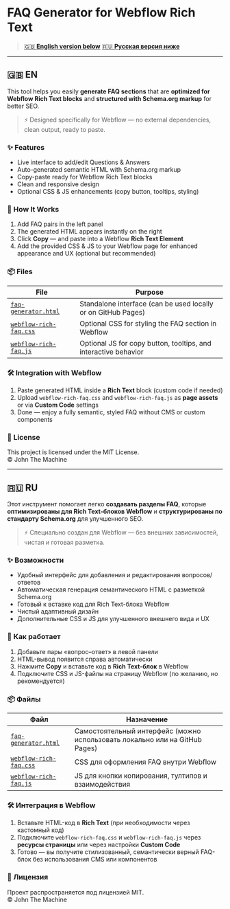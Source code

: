# FAQ Generator for Webflow Rich Text

> [🇬🇧 **English version below**](#-en)
> [🇷🇺 **Русская версия ниже**](#-ru)

---

## 🇬🇧 EN

This tool helps you easily **generate FAQ sections** that are **optimized for Webflow Rich Text blocks** and **structured with Schema.org markup** for better SEO.

> ⚡ Designed specifically for Webflow — no external dependencies, clean output, ready to paste.

### ✨ Features

- Live interface to add/edit Questions & Answers  
- Auto-generated semantic HTML with Schema.org markup  
- Copy-paste ready for Webflow Rich Text blocks  
- Clean and responsive design  
- Optional CSS & JS enhancements (copy button, tooltips, styling)

### 🧩 How It Works

1. Add FAQ pairs in the left panel  
2. The generated HTML appears instantly on the right  
3. Click **Copy** — and paste into a Webflow **Rich Text Element**  
4. Add the provided CSS & JS to your Webflow page for enhanced appearance and UX (optional but recommended)

### 📦 Files

| File                   | Purpose                                                           |
|------------------------|-------------------------------------------------------------------|
| [`faq-generator.html`](https://johnseagull.github.io/wf--faq-rich/)   | Standalone interface (can be used locally or on GitHub Pages)     | 
| [`webflow-rich-faq.css`](https://john-the-machine.github.io/faq-generator/webflow-rich-faq.css) | Optional CSS for styling the FAQ section in Webflow               |
| [`webflow-rich-faq.js`](https://john-the-machine.github.io/faq-generator/webflow-rich-faq.js)  | Optional JS for copy button, tooltips, and interactive behavior   |

### 🛠 Integration with Webflow

1. Paste generated HTML inside a **Rich Text** block (custom code if needed)  
2. Upload `webflow-rich-faq.css` and `webflow-rich-faq.js` as **page assets** or via **Custom Code** settings  
3. Done — enjoy a fully semantic, styled FAQ without CMS or custom components

### 📄 License

This project is licensed under the MIT License.  
© John The Machine

---

## 🇷🇺 RU

Этот инструмент помогает легко **создавать разделы FAQ**, которые **оптимизированы для Rich Text-блоков Webflow** и **структурированы по стандарту Schema.org** для улучшенного SEO.

> ⚡ Специально создан для Webflow — без внешних зависимостей, чистая и готовая разметка.

### ✨ Возможности

- Удобный интерфейс для добавления и редактирования вопросов/ответов  
- Автоматическая генерация семантического HTML с разметкой Schema.org  
- Готовый к вставке код для Rich Text-блока Webflow  
- Чистый адаптивный дизайн  
- Дополнительные CSS и JS для улучшенного внешнего вида и UX

### 🧩 Как работает

1. Добавьте пары «вопрос–ответ» в левой панели  
2. HTML-вывод появится справа автоматически  
3. Нажмите **Copy** и вставьте код в **Rich Text-блок** в Webflow  
4. Подключите CSS и JS-файлы на страницу Webflow (по желанию, но рекомендуется)

### 📦 Файлы

| Файл                   | Назначение                                                        |
|------------------------|-------------------------------------------------------------------|
| [`faq-generator.html`](https://johnseagull.github.io/wf--faq-rich/)   | Самостоятельный интерфейс (можно использовать локально или на GitHub Pages) |
| [`webflow-rich-faq.css`](https://john-the-machine.github.io/faq-generator/webflow-rich-faq.css) | CSS для оформления FAQ внутри Webflow                            |
| [`webflow-rich-faq.js`](https://john-the-machine.github.io/faq-generator/webflow-rich-faq.js)  | JS для кнопки копирования, тултипов и взаимодействия             |

### 🛠 Интеграция в Webflow

1. Вставьте HTML-код в **Rich Text** (при необходимости через кастомный код)  
2. Подключите `webflow-rich-faq.css` и `webflow-rich-faq.js` через **ресурсы страницы** или через настройки **Custom Code**  
3. Готово — вы получите стилизованный, семантически верный FAQ-блок без использования CMS или компонентов

### 📄 Лицензия

Проект распространяется под лицензией MIT.  
© John The Machine

